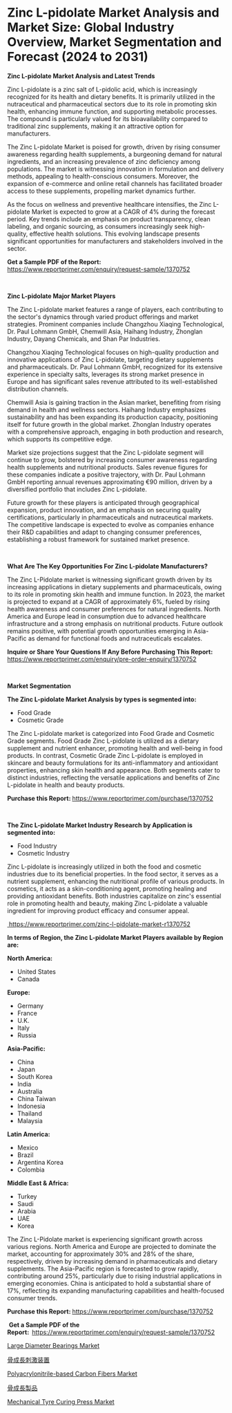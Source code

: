 <p><h1>Zinc L-pidolate Market Analysis and Market Size: Global Industry Overview, Market Segmentation and Forecast (2024 to 2031)</h1></p><p><strong>Zinc L-pidolate Market Analysis and Latest Trends</strong></p>
<p><p>Zinc L-pidolate is a zinc salt of L-pidolic acid, which is increasingly recognized for its health and dietary benefits. It is primarily utilized in the nutraceutical and pharmaceutical sectors due to its role in promoting skin health, enhancing immune function, and supporting metabolic processes. The compound is particularly valued for its bioavailability compared to traditional zinc supplements, making it an attractive option for manufacturers.</p><p>The Zinc L-pidolate Market is poised for growth, driven by rising consumer awareness regarding health supplements, a burgeoning demand for natural ingredients, and an increasing prevalence of zinc deficiency among populations. The market is witnessing innovation in formulation and delivery methods, appealing to health-conscious consumers. Moreover, the expansion of e-commerce and online retail channels has facilitated broader access to these supplements, propelling market dynamics further.</p><p>As the focus on wellness and preventive healthcare intensifies, the Zinc L-pidolate Market is expected to grow at a CAGR of 4% during the forecast period. Key trends include an emphasis on product transparency, clean labeling, and organic sourcing, as consumers increasingly seek high-quality, effective health solutions. This evolving landscape presents significant opportunities for manufacturers and stakeholders involved in the sector.</p></p>
<p><strong>Get a Sample PDF of the Report:&nbsp;</strong> <a href="https://www.reportprimer.com/enquiry/request-sample/1370752">https://www.reportprimer.com/enquiry/request-sample/1370752</a></p>
<p>&nbsp;</p>
<p><strong>Zinc L-pidolate Major Market Players</strong></p>
<p><p>The Zinc L-pidolate market features a range of players, each contributing to the sector's dynamics through varied product offerings and market strategies. Prominent companies include Changzhou Xiaqing Technological, Dr. Paul Lohmann GmbH, Chemwill Asia, Haihang Industry, Zhonglan Industry, Dayang Chemicals, and Shan Par Industries. </p><p>Changzhou Xiaqing Technological focuses on high-quality production and innovative applications of Zinc L-pidolate, targeting dietary supplements and pharmaceuticals. Dr. Paul Lohmann GmbH, recognized for its extensive experience in specialty salts, leverages its strong market presence in Europe and has significant sales revenue attributed to its well-established distribution channels.</p><p>Chemwill Asia is gaining traction in the Asian market, benefiting from rising demand in health and wellness sectors. Haihang Industry emphasizes sustainability and has been expanding its production capacity, positioning itself for future growth in the global market. Zhonglan Industry operates with a comprehensive approach, engaging in both production and research, which supports its competitive edge.</p><p>Market size projections suggest that the Zinc L-pidolate segment will continue to grow, bolstered by increasing consumer awareness regarding health supplements and nutritional products. Sales revenue figures for these companies indicate a positive trajectory, with Dr. Paul Lohmann GmbH reporting annual revenues approximating €90 million, driven by a diversified portfolio that includes Zinc L-pidolate. </p><p>Future growth for these players is anticipated through geographical expansion, product innovation, and an emphasis on securing quality certifications, particularly in pharmaceuticals and nutraceutical markets. The competitive landscape is expected to evolve as companies enhance their R&D capabilities and adapt to changing consumer preferences, establishing a robust framework for sustained market presence.</p></p>
<p>&nbsp;</p>
<p><strong>What Are The Key Opportunities For Zinc L-pidolate Manufacturers?</strong></p>
<p><p>The Zinc L-Pidolate market is witnessing significant growth driven by its increasing applications in dietary supplements and pharmaceuticals, owing to its role in promoting skin health and immune function. In 2023, the market is projected to expand at a CAGR of approximately 6%, fueled by rising health awareness and consumer preferences for natural ingredients. North America and Europe lead in consumption due to advanced healthcare infrastructure and a strong emphasis on nutritional products. Future outlook remains positive, with potential growth opportunities emerging in Asia-Pacific as demand for functional foods and nutraceuticals escalates.</p></p>
<p><strong>Inquire or Share Your Questions If Any Before Purchasing This Report:</strong> <a href="https://www.reportprimer.com/enquiry/pre-order-enquiry/1370752">https://www.reportprimer.com/enquiry/pre-order-enquiry/1370752</a></p>
<p>&nbsp;</p>
<p><strong>Market Segmentation</strong></p>
<p><strong>The Zinc L-pidolate Market Analysis by types is segmented into:</strong></p>
<p><ul><li>Food Grade</li><li>Cosmetic Grade</li></ul></p>
<p><p>The Zinc L-pidolate market is categorized into Food Grade and Cosmetic Grade segments. Food Grade Zinc L-pidolate is utilized as a dietary supplement and nutrient enhancer, promoting health and well-being in food products. In contrast, Cosmetic Grade Zinc L-pidolate is employed in skincare and beauty formulations for its anti-inflammatory and antioxidant properties, enhancing skin health and appearance. Both segments cater to distinct industries, reflecting the versatile applications and benefits of Zinc L-pidolate in health and beauty products.</p></p>
<p><strong>Purchase this Report:&nbsp;</strong><a href="https://www.reportprimer.com/purchase/1370752">https://www.reportprimer.com/purchase/1370752</a></p>
<p>&nbsp;</p>
<p><strong>The Zinc L-pidolate Market Industry Research by Application is segmented into:</strong></p>
<p><ul><li>Food Industry</li><li>Cosmetic Industry</li></ul></p>
<p><p>Zinc L-pidolate is increasingly utilized in both the food and cosmetic industries due to its beneficial properties. In the food sector, it serves as a nutrient supplement, enhancing the nutritional profile of various products. In cosmetics, it acts as a skin-conditioning agent, promoting healing and providing antioxidant benefits. Both industries capitalize on zinc's essential role in promoting health and beauty, making Zinc L-pidolate a valuable ingredient for improving product efficacy and consumer appeal.</p></p>
<p><a href="https://www.reportprimer.com/zinc-l-pidolate-market-r1370752">&nbsp;https://www.reportprimer.com/zinc-l-pidolate-market-r1370752</a></p>
<p><strong>In terms of Region, the Zinc L-pidolate Market Players available by Region are:</strong></p>
<p>
    <p> <strong> North America: </strong>
        <ul>
            <li>United States</li>
            <li>Canada</li>
        </ul>
        </p> 
    <p> <strong> Europe: </strong>
        <ul>
            <li>Germany</li>
            <li>France</li>
            <li>U.K.</li>
            <li>Italy</li>
            <li>Russia</li>
        </ul>
        </p> 
    <p> <strong> Asia-Pacific: </strong>
        <ul>
            <li>China</li>
            <li>Japan</li>
            <li>South Korea</li>
            <li>India</li>
            <li>Australia</li>
            <li>China Taiwan</li>
            <li>Indonesia</li>
            <li>Thailand</li>
            <li>Malaysia</li>
        </ul>
        </p> 
    <p> <strong> Latin America: </strong>
        <ul>
            <li>Mexico</li>
            <li>Brazil</li>
            <li>Argentina Korea</li>
            <li>Colombia</li>
        </ul>
        </p> 
    <p> <strong> Middle East & Africa: </strong>
        <ul>
            <li>Turkey</li>
            <li>Saudi</li>
            <li>Arabia</li>
            <li>UAE</li>
            <li>Korea</li>
        </ul>
    </p>
    </p>
<p><p>The Zinc L-Pidolate market is experiencing significant growth across various regions. North America and Europe are projected to dominate the market, accounting for approximately 30% and 28% of the share, respectively, driven by increasing demand in pharmaceuticals and dietary supplements. The Asia-Pacific region is forecasted to grow rapidly, contributing around 25%, particularly due to rising industrial applications in emerging economies. China is anticipated to hold a substantial share of 17%, reflecting its expanding manufacturing capabilities and health-focused consumer trends.</p></p>
<p><strong>Purchase this Report: </strong><a href="https://www.reportprimer.com/purchase/1370752">https://www.reportprimer.com/purchase/1370752</a></p>
<p>&nbsp;<strong>Get a Sample PDF of the Report:&nbsp;&nbsp;</strong><a href="https://www.reportprimer.com/enquiry/request-sample/1370752">https://www.reportprimer.com/enquiry/request-sample/1370752</a></p>
<p><strong></strong></p>
<p><p><a href="https://www.linkedin.com/pulse/strategic-insights-global-large-diameter-bearings-market-pp0pe">Large Diameter Bearings Market</a></p><p><a href="https://medium.com/@craigurcottrte897646775/%E9%AA%A8%E6%88%90%E9%95%B7%E5%88%BA%E6%BF%80%E3%83%87%E3%83%90%E3%82%A4%E3%82%B9%E3%81%AB%E9%96%A2%E3%81%99%E3%82%8B%E3%82%B0%E3%83%AD%E3%83%BC%E3%83%90%E3%83%AB%E3%81%AA%E8%A6%96%E7%82%B9-%E5%B8%82%E5%A0%B4%E5%8B%95%E5%90%91-%E8%AA%B2%E9%A1%8C-%E3%81%9D%E3%81%97%E3%81%A6%E4%BA%88%E6%B8%AC-2024%E5%B9%B4-2031%E5%B9%B4-d6913f0bdc33?postPublishedType=repub">骨成長刺激装置</a></p><p><a href="https://issuu.com/reportprime-2/docs/polyacrylonitrile-based-carbon-fibe_467d3237df5380">Polyacrylonitrile-based Carbon Fibers Market</a></p><p><a href="https://medium.com/@craigurcottrte897646775/%E3%82%B0%E3%83%AD%E3%83%BC%E3%83%90%E3%83%AB%E9%AA%A8%E6%88%90%E9%95%B7%E8%A3%BD%E5%93%81%E5%B8%82%E5%A0%B4%E3%81%AE%E5%8B%95%E5%90%91%E3%81%AB%E9%96%A2%E3%81%99%E3%82%8B%E6%88%A6%E7%95%A5%E7%9A%84%E3%82%A4%E3%83%B3%E3%82%B5%E3%82%A4%E3%83%88-2024%E5%B9%B4-2031%E5%B9%B4-157%E3%83%9A%E3%83%BC%E3%82%B8%E3%81%AB%E3%82%8F%E3%81%9F%E3%82%8B%E5%86%85%E5%AE%B9-ea96b8c220dc?postPublishedType=repub">骨成長製品</a></p><p><a href="https://www.linkedin.com/pulse/global-market-pulse-trends-growth-analysis-mechanical-vlude">Mechanical Tyre Curing Press Market</a></p></p>